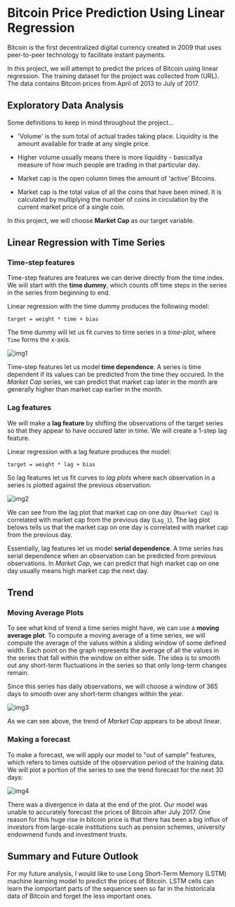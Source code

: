 # Bitcoin Price Prediction Using Linear Regression

Bitcoin is the first decentralized digital currency created in 2009 that uses peer-to-peer technology to facilitate instant payments.

In this project, we will attempt to predict the prices of Bitcoin using linear regression. The training dataset for the project was collected from (URL). The data contains Bitcoin prices from April of 2013 to July of 2017.

## Exploratory Data Analysis

Some definitions to keep in mind throughout the project...

- 'Volume' is the sum total of actual trades taking place. Liquidity is the amount available for trade at any single price.

- Higher volume usually means there is more liquidity - basicallya measure of how much people are trading in that particular day.

- Market cap is the open column times the amount of 'active' Bitcoins.

- Market cap is the total value of all the coins that have been mined. It is calculated by multiplying the number of coins in circulation by the current market price of a single coin.

In this project, we will choose **Market Cap** as our target variable.

## Linear Regression with Time Series

### Time-step features

Time-step features are features we can derive directly from the
time index. We will start with the **time dummy**, which counts off time
steps in the series in the series from beginning to end.

Linear regression with the time dummy produces the following model:

`target = weight * time + bias`

The time dummy will let us fit curves to time series in a *time-plot*, where `Time` forms the x-axis.

![img1](https://github.com/mikiokaji/Time-Series-Forecasting-of-Bitcoin/blob/main/images/img1.png)

Time-step features let us model **time dependence**. A series is time dependent if its values can be predicted from the time they occured. In the *Market Cap* series, we can predict that market cap later in the month are generally higher than market cap earlier in the month.

### Lag features

We will make a **lag feature** by shifting the observations of the target series so that they appear to have occured later in time. We will create a 1-step lag feature.

Linear regression with a lag feature produces the model:

`target = weight * lag + bias`

So lag features let us fit curves to *lag plots* where each observation in a
series is plotted against the previous observation.

![img2](https://github.com/mikiokaji/Time-Series-Forecasting-of-Bitcoin/blob/main/images/img2.png)

We can see from the lag plot that market cap on one day (`Maarket Cap`) is correlated with market cap from the previous day (`Lag_1`).
The lag plot belows tells us that the market cap on one day is correlated with market cap from the previous day.

Essentially, lag features let us model **serial dependence**. A time series has serial dependence when an observation can be predicted from previous observations. In *Market Cap*, we can predict that high market cap on one day usually means high market cap the next day.

## Trend

### Moving Average Plots

To see what kind of trend a time series might have, we can use a **moving average plot**. To compute a moving average of a time series, we will compute the average of the values within a sliding window of some defined width. Each point on the graph represents the average of all the values in the series that fall within the window on either side. The idea is to smooth out any short-term fluctuations in the series so that only long-term changes remain.

Since this series has daily observations, we will choose a window of 365 days to smooth over any short-term changes within the year.

![img3](https://github.com/mikiokaji/Time-Series-Forecasting-of-Bitcoin/blob/main/images/img3.png)

As we can see above, the trend of *Market Cap* appears to be about linear.

### Making a forecast

To make a forecast, we will apply our model to "out of sample" features, which refers to times outside of the observation period of the training data. We will plot a portion of the series to see the trend forecast for the next 30 days:

![img4](https://github.com/mikiokaji/Time-Series-Forecasting-of-Bitcoin/blob/main/images/img4.png)

There was a divergence in data at the end of the plot. Our model was unable to accurately forecast the prices of Bitcoin after July 2017. One reason for this huge rise in bitcoin price is that there has been a big influx of investors from large-scale institutions such as pension schemes, university endowmend funds and investment trusts.

## Summary and Future Outlook

For my future analysis, I would like to use Long Short-Term Memory (LSTM) machine learning model to predict the prices of Bitcoin. LSTM cells can learn the iomportant parts of the sequence seen so far in the historicala data of Bitcoin and forget the less important ones.
